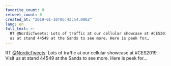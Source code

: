```yaml
---
favorite_count: 0
retweet_count: 0
created_at: "2019-01-10T06:43:54.000Z"
lang: en
full_text: >-
  RT @NordicTweets: Lots of traffic at our cellular showcase at #CES2019. Visit
  us at stand 44549 at the Sands to see more. Here is peek for…
---
```


RT [@NordicTweets](https://twitter.com/NordicTweets): Lots of traffic at our
cellular showcase at #CES2019. Visit us at stand 44549 at the Sands to see more.
Here is peek for…
